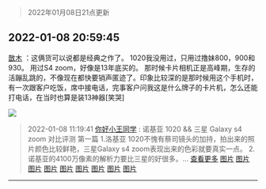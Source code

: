 > 2022年01月08日21点更新
<link rel="stylesheet" href="https://cdn.jsdelivr.net/gh/taotie6/sampleJSON@main/css/photo_show.css">
<meta name="referrer" content="no-referrer" />


 ## 2022-01-08 20:59:45 

 [㪚木](https://www.coolapk.com/feed/32687453?shareKey=NWYzNTM1MmY1ODRhNjFkOThkYWU~) ：这俩货可以说都是经典之作了。
1020我没用过，只用过撸妹800，900和930。
用过S4 zoom，好像是13年底买的。
那时候卡片相机正是高峰期，生存的活蹦乱跳的，不像现在都快要销声匿迹了。印象比较深的是那时候用这个手机时，有一次跟客户吃饭，席中接电话<!--break-->，完事客户问我这是什么牌子的卡片机，怎么还能打电话，在当时也算是装13神器[笑哭] 

<div class="album">
<img class="img-item" src="http://image.coolapk.com/feed/2019/0412/17/1081091_1555060673_5592@400x225.gif" />
</div>

> 2022-01-08 11:19:41 
> [你好小王同学](https://www.coolapk.com/feed/32675553?shareKey=ODkyYzI5Mzc1ZjliNjFkOThkYWU~) : 诺基亚 1020 &amp;&amp; 三星 Galaxy s4 zoom 对比评测 第一篇 1.洛基亚 1020不愧有蔡司镜头的加持，拍出来的照片颜色比较鲜艳，三星Galaxy s4 zoom表现出来的色彩就要真实一点。 2.诺基亚的4100万像素的解析力要比三星的好很多。... <a href="">查看更多</a> 
[图片](http://image.coolapk.com/feed/2022/0108/11/3252508_c7502151_1943_3168_146@3072x1728.jpeg)
[图片](http://image.coolapk.com/feed/2022/0108/11/3252508_c4ae390a_1943_3175_152@3840x2160.jpeg)
[图片](http://image.coolapk.com/feed/2022/0108/11/3252508_79ee5cd9_1943_3181_319@3072x1728.jpeg)
[图片](http://image.coolapk.com/feed/2022/0108/11/3252508_cd96cbe4_1943_3189_219@3840x2160.jpeg)
[图片](http://image.coolapk.com/feed/2022/0108/11/3252508_2084f080_1943_3199_701@3072x1728.jpeg)
[图片](http://image.coolapk.com/feed/2022/0108/11/3252508_1164663e_1943_3207_997@3840x2160.jpeg)
[图片](http://image.coolapk.com/feed/2022/0108/11/3252508_275e700e_1943_3212_469@1728x3072.jpeg)
[图片](http://image.coolapk.com/feed/2022/0108/11/3252508_91cdcdeb_1943_3214_509@2160x3840.jpeg)
[图片](http://image.coolapk.com/feed/2022/0108/11/3252508_6f71e029_1943_3219_514@2840x2657.jpeg)

 ------- 

